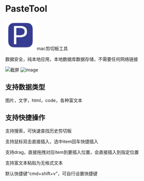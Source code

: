
# PasteTool
<img src="./PasteDirect/Resource/Assets.xcassets/AppIcon.appiconset/PasteDirect256@1x.png" width="96">
mac剪切板工具

数据安全，纯本地应用，本地数据库数据存储，不需要任何网络链接

![截屏](https://github.com/nanshanyi/PasteDirect/assets/16298146/16cffa3f-42a8-4f7d-84ed-39b9aa9868fe)
<img width="520" alt="image" src="https://github.com/user-attachments/assets/da36e288-a071-4bbd-854b-a50342c50bd8">

## 支持数据类型
图片，文字，html，code，各种富文本

## 支持快捷操作

支持搜索，可快速查找历史剪切板

支持鼠标双击直接插入，选中item回车快捷插入

支持drag，直接拖拽对应item到要插入位置，会直接插入到指定位置

支持富文本粘贴为无格式文本

默认快捷键“cmd+shift+v”，可自行设置快捷键


